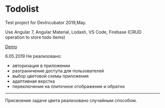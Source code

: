 # Todolist

Test project for DevIncubator
2019,May.

Use Angular 7, Angular Material, Lodash, VS Code, Firebase (CRUD operation to store todo items)

[Demo](https://zmichgen.github.io/todo-list-angular/)

6.05.2019 Не реализовано:

- авторизация в приложении
- разграничение доступа для пользователей
- выбор цветовой схемы приложения
- адаптивная верстка
- переключение на плиточное отображение и обратно

---

Присвоение задаче цвета реализовано случайным способом.

